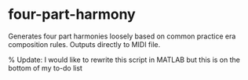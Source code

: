 # four-part-harmony
Generates four part harmonies loosely based on common practice era composition rules.
Outputs directly to MIDI file.

% Update: I would like to rewrite this script in MATLAB but this is on the bottom of my to-do list
